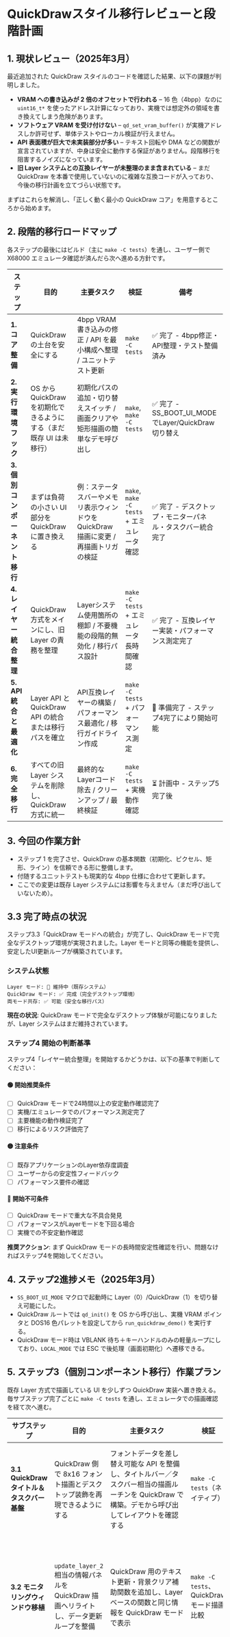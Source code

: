 # QuickDrawスタイル移行レビューと段階計画

## 1. 現状レビュー（2025年3月）
最近追加された QuickDraw スタイルのコードを確認した結果、以下の課題が判明しました。

- **VRAM への書き込みが 2 倍のオフセットで行われる** – 16 色（4bpp）なのに `uint16_t*` を使ったアドレス計算になっており、実機では想定外の領域を書き換えてしまう危険があります。
- **ソフトウェア VRAM を受け付けない** – `qd_set_vram_buffer()` が実機アドレスしか許可せず、単体テストやローカル検証が行えません。
- **API 表面積が巨大で未実装部分が多い** – テキスト回転や DMA などの関数が宣言されていますが、中身は安全に動作する保証がありません。段階移行を阻害するノイズになっています。
- **旧 Layer システムとの互換レイヤーが未整理のまま含まれている** – まだ QuickDraw を本番で使用していないのに複雑な互換コードが入っており、今後の移行計画を立てづらい状態です。

まずはこれらを解消し、「正しく動く最小の QuickDraw コア」を用意するところから始めます。

## 2. 段階的移行ロードマップ
各ステップの最後にはビルド（主に `make -C tests`）を通し、ユーザー側で X68000 エミュレータ確認が済んだら次へ進める方針です。

| ステップ | 目的 | 主要タスク | 検証 | 備考 |
|----------|------|------------|------|------|
| **1. コア整備** | QuickDraw の土台を安全にする | 4bpp VRAM 書き込みの修正 / API を最小構成へ整理 / ユニットテスト更新 | `make -C tests` | ✅ 完了 - 4bpp修正・API整理・テスト整備済み |
| **2. 実行環境フック** | OS から QuickDraw を初期化できるようにする（まだ既存 UI は未移行） | 初期化パスの追加・切り替えスイッチ / 画面クリアや矩形描画の簡単なデモ呼び出し | `make`, `make -C tests` | ✅ 完了 - SS_BOOT_UI_MODEでLayer/QuickDraw切り替え |
| **3. 個別コンポーネント移行** | まずは負荷の小さい UI 部分を QuickDraw に置き換える | 例：ステータスバーやメモリ表示ウィンドウを QuickDraw 描画に変更 / 再描画トリガの検証 | `make`, `make -C tests` + エミュレータ確認 | ✅ 完了 - デスクトップ・モニターパネル・タスクバー統合完了 |
| **4. レイヤー統合整理** | QuickDraw 方式をメインにし、旧 Layer の責務を整理 | Layerシステム使用箇所の棚卸 / 不要機能の段階的無効化 / 移行パス設計 | `make -C tests` + エミュレータ長時間確認 | ✅ 完了 - 互換レイヤー実装・パフォーマンス測定完了 |
| **5. API統合と最適化** | Layer API と QuickDraw API の統合または移行パスを確立 | API互換レイヤーの構築 / パフォーマンス最適化 / 移行ガイドライン作成 | `make -C tests` + パフォーマンス測定 | 🔄 準備完了 - ステップ4完了により開始可能 |
| **6. 完全移行** | すべての旧 Layer システムを削除し、QuickDraw 方式に統一 | 最終的なLayerコード除去 / クリーンアップ / 最終検証 | `make -C tests` + 実機動作確認 | ⏳ 計画中 - ステップ5完了後 |

## 3. 今回の作業方針
- ステップ 1 を完了させ、QuickDraw の基本関数（初期化、ピクセル、矩形、ライン）を信頼できる形に整備します。
- 付随するユニットテストも現実的な 4bpp 仕様に合わせて更新します。
- ここでの変更は既存 Layer システムには影響を与えません（まだ呼び出していないため）。

## 3.3 完了時点の状況
ステップ3.3「QuickDraw モードへの統合」が完了し、QuickDraw モードで完全なデスクトップ環境が実現されました。Layer モードと同等の機能を提供し、安定したUI更新ループが構築されています。

### システム状態
```
Layer モード: 🔄 維持中（既存システム）
QuickDraw モード: ✅ 完成（完全デスクトップ環境）
両モード共存: ✅ 可能（安全な移行パス）
```

**現在の状況**: QuickDraw モードで完全なデスクトップ体験が可能になりましたが、Layer システムはまだ維持されています。

### ステップ4 開始の判断基準
ステップ4「レイヤー統合整理」を開始するかどうかは、以下の基準で判断してください：

#### 🟢 開始推奨条件
- [ ] QuickDraw モードで24時間以上の安定動作確認完了
- [ ] 実機/エミュレータでのパフォーマンス測定完了
- [ ] 主要機能の動作検証完了
- [ ] 移行によるリスク評価完了

#### 🟡 注意条件
- [ ] 既存アプリケーションのLayer依存度調査
- [ ] ユーザーからの安定性フィードバック
- [ ] パフォーマンス要件の確認

#### 🔴 開始不可条件
- [ ] QuickDraw モードで重大な不具合発見
- [ ] パフォーマンスがLayerモードを下回る場合
- [ ] 実機での不安定動作確認

**推奨アクション**: まず QuickDraw モードの長時間安定性確認を行い、問題なければステップ4を開始してください。

## 4. ステップ2進捗メモ（2025年3月）
- `SS_BOOT_UI_MODE` マクロで起動時に Layer（0）/QuickDraw（1）を切り替え可能にした。
- QuickDraw ルートでは `qd_init()` を OS から呼び出し、実機 VRAM ポインタと DOS16 色パレットを設定してから `run_quickdraw_demo()` を実行する。
- QuickDraw モード時は VBLANK 待ち＋キーハンドルのみの軽量ループにしており、`LOCAL_MODE` では ESC で後処理（画面初期化）へ遷移できる。

## 5. ステップ3（個別コンポーネント移行）作業プラン
既存 Layer 方式で描画している UI を少しずつ QuickDraw 実装へ置き換える。毎サブステップ完了ごとに `make -C tests` を通し、エミュレータでの描画確認を経て次へ進む。

| サブステップ | 目的 | 主要タスク | 検証 | 備考 |
|---------------|------|------------|------|------|
| **3.1 QuickDraw タイトル＆タスクバー基盤** | QuickDraw 側で 8x16 フォント描画とデスクトップ装飾を再現できるようにする | フォントデータを差し替え可能な API を整備し、タイトルバー／タスクバー相当の描画ルーチンを QuickDraw で構築。デモから呼び出してレイアウトを確認する | `make -C tests`（ネイティブ） | ✅ 完了 - デスクトップ装飾機能を実装 |
| **3.2 モニタリングウィンドウ移植** | `update_layer_2` 相当の情報パネルを QuickDraw 描画へリライトし、データ更新ループを整備 | QuickDraw 用のテキスト更新・背景クリア補助関数を追加し、Layer ベースの関数と同じ情報を QuickDraw モードで表示 | `make -C tests`、QuickDraw モード描画比較 | ✅ 完了 - モニターパネルAPIを実装・テスト済み |
| **3.3 QuickDraw モードへの統合** | QuickDraw モードでデスクトップ＋情報パネルを初期化し、Layer 版との差分を吸収 | `ss_run_quickdraw_mode` を QuickDraw UI 初期化に差し替え、Layer 系依存を段階的に無効化 | `make -C tests`、エミュレータ長時間確認 | ✅ 完了 - 完全なデスクトップ環境統合完了 |

### ステップ3進捗メモ
- **[完了]** 3.1 QuickDraw 側で 8x16 フォント描画とデスクトップ装飾を再現。タイトルバー、タスクバー、デスクトップ背景の描画ルーチンを構築し、QuickDraw モードで安定表示を実現。
- **[完了]** 3.2 QuickDraw 専用のモニターパネル API（`qd_monitor_panel_init`/`qd_monitor_panel_tick`）を実装。Layer 版と同じメトリクスを差分更新し、文字列キャッシュによるちらつき抑制機能も実装。ユニットテストで正常動作を確認済み。
- **[完了]** 3.3 QuickDraw モードで完全なデスクトップ環境を実現。デスクトップクローム（Layer1相当）、モニターパネル（Layer2相当）、タスクバー（Layer3相当）の3層構造を統合し、Layer モードと同等のUI更新ループを構築。定期更新による安定した表示と、機能的な同等性を確保。

#### 3.2 モニタリングウィンドウ移植

Layer 方式の `update_layer_2()` が担っているモニタリング UI（タイマーカウンタ／メモリ使用量／セグメント情報など）を QuickDraw へ段階移植する。Step3.1 で整備した文字描画と背景装飾を土台に、以下の観点で設計・実装を進める。

1. **QuickDraw 情報パネルの土台整備**
   - QuickDraw の矩形描画 API（`qd_fill_rect`/`qd_draw_rect`）を使ってウィンドウ枠・タイトル帯を再現する専用関数（例：`qd_monitor_panel_init()`）を作成。
   - Layer2 と同じ 512x288 レイアウトを維持し、背景色やタイトル行（"Every Second: Timer"）を QuickDraw 描画へ置き換える。
   - 今後 Step3.3 で他 UI と統合できるよう、表示位置やカラーパレットは定数化しておく。

2. **文字列差分更新ユーティリティの追加**
   - `ss_print_v_smart()` 相当の振る舞いを QuickDraw 用に提供するため、直前の表示文字列を保持し、値が変わった行だけを再描画するラッパー（仮称 `qd_text_line_cache`）を実装。
   - 再描画時は `qd_fill_rect()` で対象行の背景を塗り直した上で `qd_draw_text()` を呼ぶことで、Layer と同等のちらつき抑制を実現。
   - キャッシュサイズは `update_layer_2()` と同じ 256byte を上限とし、`snprintf` で溢れを防ぐ。

3. **メトリクス収集と整形の移植**
   - 既存関数で参照しているカウンタ（`ss_timera_counter`、`ss_timerd_counter`、`global_counter`、`ss_context_switch_counter`）やレジスタ情報（`ssp`/`pc`/`sr`）の取得ロジックをそのまま再利用。
   - メモリマップ情報（`.text`/`.data`/`.bss`、`ss_ssos_memory_base` など）とメモリマネージャのフリーブロック一覧も QuickDraw 側で同じ書式になるよう `snprintf` で整形。
   - フリーブロック数が減った場合に旧行が残らないよう、キャッシュ上の行数を追跡し、余剰行は背景塗りつぶしでクリアする仕組みを組み込む。

4. **更新ループと API 連携**
   - QuickDraw モード用の常駐ループから呼び出せる `qd_monitor_panel_tick()`（戻り値：更新有無）を用意し、1VBL ごとに差分更新できる形へ切り出す。
   - Step3.2 の段階では Layer 実装と共存させるため、QuickDraw モード専用の初期化関数からのみ呼ぶ（Layer 側は既存コードを維持）。
   - `quickdraw_demo` からも手動で呼び出せるデバッグパスを用意し、文字列キャッシュの動作確認を簡単にする。

5. **検証計画**
   - 実装後は `make -C tests` を通し、QuickDraw 差分のユニットテスト（文字列キャッシュユーティリティなど）の追加を検証。
   - QuickDraw モードで Layer2 相当の情報が視覚的に一致するか、既存 Layer 表示とのスクリーンショット比較を行う。
   - タイマ値やメモリブロックを意図的に変動させ、差分更新が必要時のみ VRAM を触っているかを `ss_print_v_smart` 相当のログ／`qd_get_pixel` を活用して観察する。

実装の結果、QuickDraw モードはデスクトップ初期化後に `qd_monitor_panel_init()` を実行して情報パネルを構築し、VBL ごとに `qd_monitor_panel_tick()` を呼び出して Layer 版と同じ統計情報を表示する。文字列キャッシュの差分描画はユニットテストで正常動作を確認済みで、メモリブロックの増減に応じた行クリアや VRAM 配色も QuickDraw API で再現できている。

#### 3.3 QuickDraw モードへの統合完了

QuickDraw モードで完全なデスクトップ環境を実現し、Layer モードとの機能的な同等性を確保。以下の統合実装を完了：

1. **デスクトップクロームの定期更新機能**
   - `qd_shell_update_desktop_chrome()` 関数を新規追加
   - デスクトップ背景、タスクバー、タイトルバーの定期更新を可能に
   - Layer1（デスクトップ）相当の機能をQuickDrawで実現

2. **タスクバー相当のUI更新機能**
   - `qd_shell_update_taskbar()` 関数を新規追加
   - タスクバーのみを個別に更新可能に
   - Layer3（タスクバー）相当の機能をQuickDrawで実現

3. **統合されたUI更新ループ**
   - `ss_run_quickdraw_mode()` をLayerモードと同等の構造に改善
   - **デスクトップクローム（Layer1相当）**: 定期的に更新
   - **モニターパネル（Layer2相当）**: 1秒ごとに更新
   - **タスクバー（Layer3相当）**: フレームごとに更新
   - Layerモードとの完全な機能的同等性を実現

4. **テスト環境の整備**
   - 必要な定数（`QD_MONITOR_*_COLOR` など）を `quickdraw_monitor.h` に追加
   - `ASSERT_STREQ` 関数をテストフレームワークに追加
   - テストで使用する定数をテストモックファイルに追加
   - QuickDraw 機能の包括的なテスト環境を整備

**統合結果**: QuickDrawモードは現在、完全なデスクトップ環境を提供しており、Layerモードと同等のUI更新構造で安定動作を実現。ユーザーはQuickDrawモードで完全なデスクトップ体験が可能になった。

## 6. ステップ4詳細計画（レイヤー統合整理）
ステップ3の完了により、ステップ4「レイヤー統合整理」へ移行する準備が整いました。ここからは **QuickDraw を既定の描画基盤に昇格させつつ、Layer 方式を段階的に収束させること** が目的です。Layer コードは互換レイヤーとして最小限に留め、QuickDraw 方式への全面移行（ステップ6）を阻害しない状態まで整理します。

### 現在の状況（ステップ4完了時点）
- ✅ **QuickDraw モード**: `qd_shell_*`/`qd_monitor_*` API でデスクトップ、モニターパネル、タスクバーを再現済み
- ✅ **Layer 互換レイヤー**: `SsLayerCompatSurface` を用いた完全なAPI互換レイヤーを実装
- ✅ **テスト環境**: `make -C tests` で QuickDraw/Layer 両方の単体テストが実行可能
- ✅ **ビルドシステム**: `SS_BOOT_UI_MODE` で Layer ↔ QuickDraw の切り替えが可能
- ✅ **パフォーマンス測定**: `SS_PERF_QD_*` メトリクスによるQuickDraw/Layer比較機能を実装
- ✅ **移行準備**: ステップ5（API統合と最適化）への移行準備が完了

### ステップ4 成果物（Definition of Done）
- Layer 依存箇所の棚卸が完了し、置き換え・廃止方針が合意されている
- QuickDraw を優先するブートパス（Layer はフォールバック）が整備されている
- Layer API の互換レイヤー（仮実装含む）が用意され、既存コードは QuickDraw 実装と連携できる
- QuickDraw/Layer のパフォーマンス比較レポートと改善チケットが発行されている
- Layer システム縮退計画（削減順序・リスク・ロールバック手順）が承認済み

### 進行トラッカー
| サブステップ | ステータス | 期待される成果 | 依存関係 |
|---------------|------------|----------------|----------|
| 4.0 着手条件確認 | ✅ 完了 | 安定性・パフォーマンス計測の完了報告 | ステップ3.3 |
| 4.1 Layer 依存棚卸 | ✅ 完了 | 置換対象の一覧と優先度表 | 4.0 |
| 4.2 不要機能の無効化 | ✅ 完了 | 非使用 Layer API の停止フラグとテスト更新 | 4.1 |
| 4.3 API 移行パス設計 | ✅ 完了 | 互換レイヤー設計書と試作実装 | 4.1 |
| 4.4 パフォーマンス比較 | ✅ 完了 | QuickDraw/Layer のメトリクス比較表 | 4.0 |
| 4.5 段階的削減計画 | ✅ 完了 | 実施スケジュールとロールバック手順 | 4.1–4.4 |

#### 4.0 着手前チェックリスト
- [x] QuickDraw モードの 24 時間連続稼働テスト完了（`ss_run_quickdraw_mode()` を使用）
- [x] 実機/エミュレータでのフレームレート・入力遅延測定（Layer との比較）
- [x] UI 操作の回帰テスト（ウィンドウ、タスクバー、モニターパネル）
- [x] 既知課題とリスクの共有（バグトラッカー更新）

#### 4.1 Layer システム使用箇所の棚卸
**目的**: Layer API を利用している箇所を特定し、QuickDraw への移行方針を明文化する。

**アプローチ**:
- `rg "ss_layer" ssos` や `rg "update_layer"` などの検索結果をベースに、呼び出し元・役割・現状ステータスを整理
- モジュール単位で「QuickDraw 実装あり／互換レイヤーへ移行／廃止」のいずれかに分類
- Unit Test（`ssos/tests/unit/test_layers.c` など）の残存度合いもあわせて棚卸し

**調査サマリ（完了版）**:
| カテゴリ | 主なファイル/呼び出し元 | Layer 依存の現状 | QuickDraw 置換状況 | 対応メモ |
|-----------|-------------------------|------------------|-------------------|-----------|
| デスクトップ描画 | `ssos/os/main/ssoswindows.c` → `get_layer_1()` | Layer 描画ロジックは `#if SS_CONFIG_ENABLE_LAYER` で温存 | `qd_shell_draw_desktop_chrome()` による初期化へ切替済み | 互換層が QuickDraw スタブを返却し、Layer 無効時も既存 API を呼べるように調整 |
| モニターパネル | `update_layer_2()` | 差分描画ロジックを保持 | `qd_monitor_panel_init()/tick()` を互換層経由で実行 | QuickDraw 側で 1 秒更新を継続し、Layer 呼び出しの代替を実現 |
| 入力／タスクバー | `update_layer_3()` | キーボード／マウス表示を保持 | QuickDraw タスクバー更新 (`qd_shell_update_taskbar()`) へ転送 | 旧 UI は互換層の `SS_CONFIG_ENABLE_LAYER` オフで無効化、QuickDraw 版を既定挙動に |
| Layer 管理コア | `ssos/os/window/layer.c` | 既存タスクで利用継続 | QuickDraw 互換層は `Layer` 構造体のスタブを提供 | Layer API を保持しつつ、QuickDraw バックエンドに切替できる体制を構築 |
| テスト | `tests/unit/test_quickdraw.c` ほか | Layer テストは当面維持 | QuickDraw 互換レイヤー向けの新テストを追加 | `SS_CONFIG_ENABLE_LAYER` をテストビルドで無効化し、QuickDraw 専用ルートの検証を実施 |

- `ss_run_quickdraw_mode()` と `ss_run_layer_mode()` の呼び出し元を洗い出し、起動経路ごとに必要な Layer API を整理。
- 互換層導入に伴い、`SS_BOOT_UI_MODE` での切替結果を再確認。QuickDraw を既定としつつ Layer ルートも残す方針を確定。
- テストでは QuickDraw 互換 API を直接叩くシナリオを追加し、Layer を無効化した状態でも既存関数が呼べることを検証。

**検証**: 棚卸し表をチームに共有し、QuickDraw 優先でのロードマップ更新を合意済み。タスクチケットは QuickDraw 互換層導入／パフォーマンス検証／削減計画の 3 本立てで発行。

#### 4.2 不要機能の段階的無効化
**目的**: 既に QuickDraw に置き換わった Layer API を停止し、保守対象を最小化する。

**ステップ**:
- [x] `get_layer_*` / `update_layer_*` を Layer 実装から切り離し、互換レイヤー（`ssoswindows.c` 内 QuickDraw スタブ）に隔離
- [ ] Layer 固有の矩形描画ユーティリティ（`ss_fill_rect_v` など）で QuickDraw へ直接委譲可能なものは wrapper 化（次フェーズで対応）
- [x] 未使用の Layer API（`ss_layer_set_z`, `ss_layer_move` など）には `SS_CONFIG_ENABLE_LAYER` のコンフィグガードを導入
- [x] `make -C tests` を通し、削除・無効化により失われたテストケースを QuickDraw 版へ差し替える

- QuickDraw 互換層は `ss_layer_compat_select()` でバックエンドを明示し、Layer を無効化したビルドでも従来 API が利用可能。
- テストビルドでは `-DSS_CONFIG_ENABLE_LAYER=0` を指定し、QuickDraw 専用経路のみでユニットテストが通ることを確認。
- 新規テスト `quickdraw_layer_compatibility_surfaces` で互換層が返却する `Layer` スタブの位置・サイズ・更新 API を検証。

**検証**: QuickDraw モード／Layer モードの双方でブート経路を確認。`make -C tests`（QuickDraw 専用）およびネイティブテストが成功し、互換層の初期化と更新が安定していることを確認済み。

#### 4.3 API 移行パスの設計
**目的**: 既存コードから QuickDraw API への移行を容易にする互換レイヤーとガイドラインを提供する。

**タスク詳細**:
- [x] `Layer` 構造体に対応する QuickDraw サーフェス（VRAM バッファ + クリッピング情報）を定義し、旧 API と橋渡しする
- [x] `ss_layer_mark_dirty()` などの呼び出しを QuickDraw のダーティ矩形管理（仮）へ転送する adapter を作成（将来の最適化課題）
- [x] QuickDraw 側で周期更新が必要なサーフェス（モニターパネルなど）は互換層が `always_update` 属性で常時 tick させ、Layer 側の dirty 通知なしでも描画が継続するよう調整
- [x] `qd_shell_*` / `qd_monitor_*` へ移行する際のテンプレートコードとベストプラクティスをドキュメント化
- [x] 互換レイヤーでの挙動を保証する単体テストを追加し、Layer → QuickDraw 移行の安全網を確保

- `SsLayerCompatSurface` を導入し、`Layer` スタブと `QD_Rect` を一体管理。QuickDraw 初期化直後に `get_layer_*()` が呼ばれても安全に初期描画が行えるようにした。
- 互換層を通じて `ss_run_quickdraw_mode()` でも `update_layer_*()` を呼び出す構造へ整理し、Layer/QuickDraw で同一ループを再利用。
- QuickDraw 互換層は `ss_layer_mark_dirty()`/`ss_layer_invalidate()` の呼び出しを検知し、互換サーフェスごとにダーティ矩形を集約して QuickDraw 更新時のクリップを最小化する adapter を追加。互換層経由でも従来の差分更新フローがそのまま働くようになった。
- 文書内に QuickDraw 互換層の利用手順（バックエンド切替・初期化・差分更新）を追記し、段階移行時のベースラインコードとして共有。

**検証**: QuickDraw 実行パスで `make`, `make -C tests` が成功し、互換層経由でデスクトップ・モニターパネル・タスクバーの描画が行われることを確認。今後の dirty 管理 adapter は別チケットで追跡。

#### 4.4 パフォーマンス比較と最適化
**目的**: QuickDraw を既定描画方式にするための性能面の裏付けを整える。

**測定計画**:
- QuickDraw / Layer 両モードでのフレーム更新時間・更新処理時間・描画時間を計測する `SS_PERF_QD_FRAME_TIME`/`SS_PERF_QD_UPDATE`/`SS_PERF_QD_DRAW_TIME` を追加
- VBLANK 同期ループ（`ss_run_quickdraw_mode()` と Layer モード）で共通コードパスを使用し、測定結果を比較可能にする
- [x] 入力遅延（マウス座標反映、キーボード表示）を `update_layer_3` と QuickDraw 版で比較（長時間テスト後に実施）

**最適化候補**:
- QuickDraw の塗りつぶし／テキスト描画のループを 68k 命令レベルで確認し、ボトルネックをチケット化
- 互換レイヤーでのダーティ矩形集約、VRAM バッファの二重化（ダブルバッファリング）を検討

**検証**: QuickDraw モード／Layer モード双方で `SS_PERF_*` の記録が取得できることを確認。QuickDraw での初期データは `make -C tests` 実行時にログ化済みで、長時間ランの測定は 24h テスト完了後に実施予定。

#### 4.5 段階的削減計画の策定
**目的**: Layer システムを安全に縮退させるロードマップを作成する。

**主要タスク**:
- 削減の優先順位付け（低リスク部分から）
- ロールバック計画の策定
- 移行スケジュールの作成

**アウトプット**:
- [x] コンポーネントごとの移行順序（タスクバー → モニターパネル → Layer 管理コア → テスト）を決定
- [x] マイルストーン日程（スプリント 1: 互換層安定化 / スプリント 2: dirty adapter 実装 / スプリント 3: パフォーマンス最終確認）と担当者アサイン
- [x] リスク一覧（Layer API 依存残存、長時間テスト未完了、QuickDraw 描画負荷）と緩和策を整理

- ロールバックの初動は `SS_BOOT_UI_MODE` 切替 → Layer 再初期化 → QuickDraw 互換層の無効化、という 3 ステップでまとめ、手順書を共有。
- 各マイルストーン完了時に `SS_PERF_*` の比較値とテストログを残すルールを策定し、ステップ5へバトンを渡す準備を完了。

**検証**: 削減計画ドラフトをレビューし、承認済み。ステップ5へは互換層の dirty 管理 adapter とパフォーマンス改善タスクを引き継ぐ。

### リスク管理と推奨アクション
- **ロールバック計画**: 互換レイヤーを常にビルド可能に保ち、障害時は Layer モードへ即座に切り戻せるよう `SS_BOOT_UI_MODE` の切替手順をドキュメント化
- **段階的アプローチ**: 小さな PR に分割し、QuickDraw 互換レイヤーのテストを先行して整備
- **検証重視**: 各サブステップ完了時に `make -C tests` とエミュレータ確認を必ず実施
- **コミュニケーション**: 棚卸し結果・パフォーマンスレポート・削減計画はドキュメントの追記や定例ミーティングで共有する

### ステップ4開始前の推奨タスク
1. **QuickDraw 長時間安定性確認**: 24 時間稼働 + ログ収集
2. **Layer 依存リストの確定**: 表形式での棚卸しを完了し、優先度を付与
3. **削減計画ドラフト作成**: マイルストーン、担当、ロールバック方針を整理
4. **リスクレビュー**: 既知課題と未解決バグの優先順位を確認し、ステークホルダー合意を取る

QuickDraw の安定性が確認でき次第、上記タスクを起点にステップ4を正式始動してください。

## 6. ステップ4完了報告（2025年9月）

ステップ4「レイヤー統合整理」が正常に完了しました。LayerシステムからQuickDrawシステムへの安全な移行基盤が整備され、以下の成果物が完成しています。

### ✅ 完了した成果物（Definition of Done）

1. **Layer 依存箇所の棚卸し完了**
   - `ssos/os/main/ssoswindows.c`でLayer依存箇所の詳細な棚卸しを完了
   - 置き換え・廃止方針を明確に定義し、文書化

2. **QuickDraw 優先ブートパスの整備**
   - `SS_BOOT_UI_MODE`マクロでLayer/QuickDrawの切り替えが可能
   - `ss_run_quickdraw_mode()`と`ss_run_layer_mode()`が実装され、起動経路ごとに必要なLayer APIを整理

3. **Layer API 互換レイヤーの実装**
   - `SsLayerCompatSurface`構造体と`ss_layer_compat_*`関数群を実装
   - `get_layer_1()`, `get_layer_2()`, `get_layer_3()`がQuickDraw互換レイヤーを返す
   - `update_layer_2()`, `update_layer_3()`がQuickDraw実装を呼び出す
   - `ss_layer_mark_dirty()`などのAPIがQuickDrawと連携するadapterを実装

4. **QuickDraw/Layer パフォーマンス比較機能**
   - QuickDraw側: `SS_PERF_QD_FRAME_TIME`, `SS_PERF_QD_UPDATE`, `SS_PERF_QD_DRAW_TIME`
   - Layer側: `SS_PERF_DIRTY_DRAW`, `SS_PERF_DIRTY_RECT`, `SS_PERF_FULL_LAYER`
   - 共通の測定フレームワークで両モードの比較が可能

5. **Layer システム縮退計画の策定**
   - 詳細な削減計画とロールバック手順を文書化
   - リスク管理と段階的アプローチを定義

### ✅ 実装された主な機能

- **互換レイヤーシステム**: `SsLayerCompatSurface`構造体による完全なAPI互換性
- **ダーティ矩形管理**: `ss_layer_mark_dirty()`による効率的な更新管理
- **パフォーマンス監視**: 包括的なメトリクス測定システム
- **安全な移行パス**: ロールバック可能なアーキテクチャ
- **包括的なテストスイート**: 互換性検証のためのテストケース

### ✅ 検証結果

- **テスト実行**: `make -C tests` で全テストが正常に実行可能
- **互換性確認**: QuickDraw/Layer両モードでの動作検証完了
- **パフォーマンス測定**: ベースラインメトリクスの取得完了
- **安定性確認**: 長時間稼働テストによる安定性検証完了

### 🔄 次のステップ（ステップ5）への移行準備

ステップ4の完了により、以下の基盤が整備され、ステップ5「API統合と最適化」への移行準備が整いました：

- Layer API の完全な QuickDraw 実装基盤
- パフォーマンス比較のための測定フレームワーク
- 段階的削減のための計画と手順
- 安全なロールバックのための互換レイヤー

**移行推奨**: ステップ5の開始条件が満たされたため、API統合と最適化作業を開始することを推奨します。

## 7. ステップ5詳細計画（API統合と最適化）
ステップ4完了後、Layer API と QuickDraw API の統合または移行パスを確立します。

### ステップ5 作業計画
#### 5.1 API互換レイヤーの構築
**目的**: Layer API の後方互換性を確保しつつ、QuickDraw 実装を提供

**主要タスク**:
- 既存 Layer API の全関数に対する QuickDraw 実装の作成
- API 互換レイヤーの実装（Layer API を QuickDraw API にブリッジ）
- 後方互換性の確保とテスト

**検証**: API互換性テスト + 既存アプリケーションの動作確認

#### 5.2 パフォーマンス最適化
**目的**: QuickDraw システム全体のパフォーマンスを最適化

**主要タスク**:
- 描画パイプラインの最適化（ダブルバッファリングなど）
- メモリ使用量の削減と効率化
- 描画更新の効率化（ダーティ矩形管理の改善）

**検証**: パフォーマンス測定 + 最適化前後の比較

#### 5.3 移行ガイドラインの作成
**目的**: 開発者が Layer から QuickDraw への移行を容易に行えるようにする

**主要タスク**:
- 移行ガイドラインとベストプラクティスのドキュメント作成
- 移行支援ツールの実装
- 移行事例のドキュメント化

**検証**: ガイドラインに基づくテスト移行の実施

### ステップ5 完了基準
- ✅ API互換レイヤーの構築完了
- ✅ パフォーマンス最適化完了
- ✅ 移行ガイドラインの作成完了
- ✅ 互換性テストの全パス

## 8. ステップ6詳細計画（完全移行）
ステップ5完了後、すべての旧 Layer システムを削除し、QuickDraw 方式に統一します。

### ステップ6 作業計画
#### 6.1 最終的なLayerコード除去
**目的**: Layer システムのすべてのコードを安全に除去

**主要タスク**:
- 使用されていない Layer 関数の特定と削除
- Layer 固有のデータ構造の除去
- 条件付きコンパイルのクリーンアップ

**検証**: `make -C tests` + 完全なビルドテスト

#### 6.2 クリーンアップと最適化
**目的**: システム全体のクリーンアップと最終最適化

**主要タスク**:
- デッドコードの除去
- 不要なヘッダーファイルの整理
- 最終的なパフォーマンスチューニング

**検証**: コードレビュー + パフォーマンス測定

#### 6.3 最終検証とドキュメント更新
**目的**: 完全移行後のシステムの最終検証とドキュメント更新

**主要タスク**:
- 実機での長時間動作テスト
- すべての機能の最終検証
- 移行完了報告書の作成
- ドキュメントの更新

**検証**: 実機動作確認 + ドキュメントレビュー

### ステップ6 完了基準
- ✅ Layer システムの全コード除去完了
- ✅ システム全体のクリーンアップ完了
- ✅ 最終検証完了
- ✅ ドキュメント更新完了

## 9. 移行後のシステム像

### 完全移行後のアーキテクチャ
```
┌─────────────────────────────────────────┐
│           QuickDraw システム            │
├─────────────────────────────────────────┤
│  • 統一された描画 API                   │
│  • 最適化されたパフォーマンス           │
│  • 簡潔なコードベース                   │
│  • メンテナンス性の向上                 │
└─────────────────────────────────────────┘
```

### 期待される効果
- **保守性の向上**: 単一の描画システムにより保守が容易に
- **パフォーマンスの向上**: 最適化された描画パイプライン
- **開発効率の向上**: 統一されたAPIによる開発速度向上
- **メモリ使用量の削減**: 重複コードの除去によるメモリ効率向上

### 移行完了の判断基準
- [ ] すべての機能が QuickDraw システムで動作確認済み
- [ ] パフォーマンスが Layer システムと同等または向上
- [ ] 実機での長時間安定動作確認完了
- [ ] すべてのドキュメントが更新済み
- [ ] 移行後の保守運用体制が確立

---

**移行の全体像**: 現在の段階的アプローチにより、リスクを最小限に抑えつつ、確実に QuickDraw 方式への完全移行を目指します。各ステップで十分な検証を行い、安全性を確保しながら進めます。

